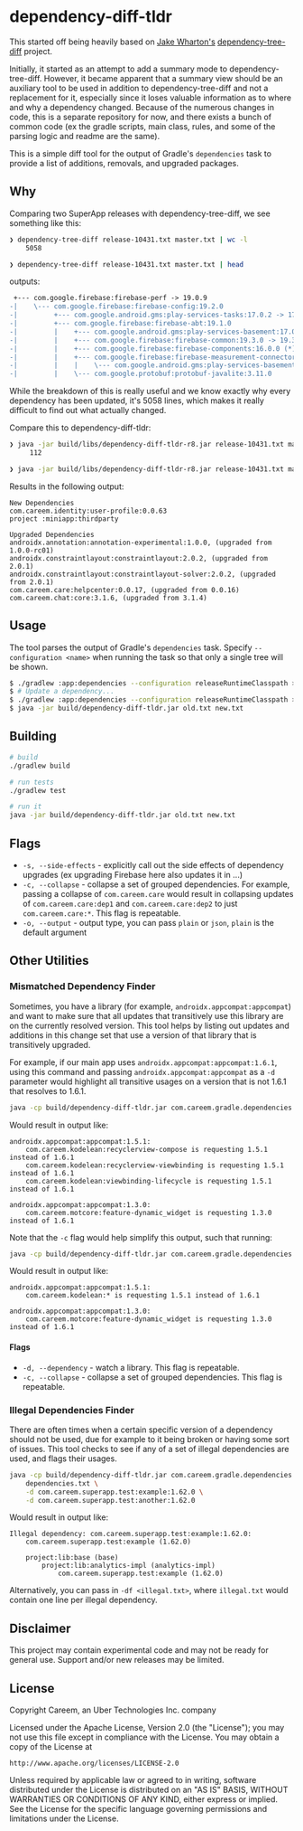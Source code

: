 # dependency-diff-tldr

This started off being heavily based on  [Jake Wharton's](https://jakewharton.com) [dependency-tree-diff](https://github.com/JakeWharton/dependency-tree-diff) project.

Initially, it started as an attempt to add a summary mode to dependency-tree-diff. However, it became apparent that a summary view should be an auxiliary tool to be used in addition to dependency-tree-diff and not a replacement for it, especially since it loses valuable information as to where and why a dependency changed. Because of the numerous changes in code, this is a separate repository for now, and there exists a bunch of common code (ex the gradle scripts, main class, rules, and some of the parsing logic and readme are the same).

This is a simple diff tool for the output of Gradle's `dependencies` task to provide a list of additions, removals, and upgraded packages.

## Why

Comparing two SuperApp releases with dependency-tree-diff, we see something
like this:

```sh
❯ dependency-tree-diff release-10431.txt master.txt | wc -l
    5058

❯ dependency-tree-diff release-10431.txt master.txt | head
```

outputs:

```diff
 +--- com.google.firebase:firebase-perf -> 19.0.9
-|    \--- com.google.firebase:firebase-config:19.2.0
-|         +--- com.google.android.gms:play-services-tasks:17.0.2 -> 17.2.0 (*)
-|         +--- com.google.firebase:firebase-abt:19.1.0
-|         |    +--- com.google.android.gms:play-services-basement:17.0.0 -> 17.4.0 (*)
-|         |    +--- com.google.firebase:firebase-common:19.3.0 -> 19.3.1 (*)
-|         |    +--- com.google.firebase:firebase-components:16.0.0 (*)
-|         |    +--- com.google.firebase:firebase-measurement-connector:18.0.0
-|         |    |    \--- com.google.android.gms:play-services-basement:17.0.0 -> 17.4.0 (*)
-|         |    \--- com.google.protobuf:protobuf-javalite:3.11.0
```

While the breakdown of this is really useful and we know exactly why every dependency has been updated, it's 5058 lines, which makes it really difficult to find out what actually changed.

Compare this to dependency-diff-tldr:

```sh
❯ java -jar build/libs/dependency-diff-tldr-r8.jar release-10431.txt master.txt | wc -l
     112

❯ java -jar build/libs/dependency-diff-tldr-r8.jar release-10431.txt master.txt | head
```

Results in the following output:

```
New Dependencies
com.careem.identity:user-profile:0.0.63
project :miniapp:thirdparty

Upgraded Dependencies
androidx.annotation:annotation-experimental:1.0.0, (upgraded from 1.0.0-rc01)
androidx.constraintlayout:constraintlayout:2.0.2, (upgraded from 2.0.1)
androidx.constraintlayout:constraintlayout-solver:2.0.2, (upgraded from 2.0.1)
com.careem.care:helpcenter:0.0.17, (upgraded from 0.0.16)
com.careem.chat:core:3.1.6, (upgraded from 3.1.4)
```

## Usage

The tool parses the output of Gradle's `dependencies` task. Specify `--configuration <name>` when running the task so that only a single tree will be shown.

```bash
$ ./gradlew :app:dependencies --configuration releaseRuntimeClasspath > old.txt
$ # Update a dependency...
$ ./gradlew :app:dependencies --configuration releaseRuntimeClasspath > new.txt
$ java -jar build/dependency-diff-tldr.jar old.txt new.txt
```

## Building

```bash
# build
./gradlew build

# run tests
./gradlew test

# run it
java -jar build/dependency-diff-tldr.jar old.txt new.txt
```

## Flags

* `-s, --side-effects` - explicitly call out the side effects of dependency
upgrades (ex upgrading Firebase here also updates it in ...)
* `-c, --collapse` - collapse a set of grouped dependencies. For example,
  passing a collapse of `com.careem.care` would result in collapsing updates
  of `com.careem.care:dep1` and `com.careem.care:dep2` to just
  `com.careem.care:*`. This flag is repeatable.
* `-o, --output` - output type, you can pass `plain` or `json`, `plain` is the default argument

## Other Utilities

### Mismatched Dependency Finder

Sometimes, you have a library (for example, `androidx.appcompat:appcompat`)
and want to make sure that all updates that transitively use this library are
on the currently resolved version. This tool helps by listing out updates and
additions in this change set that use a version of that library that is
transitively upgraded.

For example, if our main app uses `androidx.appcompat:appcompat:1.6.1`, using
this command and passing `androidx.appcompat:appcompat` as a `-d` parameter
would highlight all transitive usages on a version that is not 1.6.1 that
resolves to 1.6.1.

```bash
java -cp build/dependency-diff-tldr.jar com.careem.gradle.dependencies.mismatched.MismatchedVersionFinder -d androidx.appcompat:appcompat old.txt new.txt
```

Would result in output like:

```
androidx.appcompat:appcompat:1.5.1:
    com.careem.kodelean:recyclerview-compose is requesting 1.5.1 instead of 1.6.1
    com.careem.kodelean:recyclerview-viewbinding is requesting 1.5.1 instead of 1.6.1
    com.careem.kodelean:viewbinding-lifecycle is requesting 1.5.1 instead of 1.6.1

androidx.appcompat:appcompat:1.3.0:
    com.careem.motcore:feature-dynamic_widget is requesting 1.3.0 instead of 1.6.1
```

Note that the `-c` flag would help simplify this output, such that running:

```bash
java -cp build/dependency-diff-tldr.jar com.careem.gradle.dependencies.mismatched.MismatchedVersionFinder -c com.careem.kodelean -d androidx.appcompat:appcompat old.txt new.txt
```

Would result in output like:

```
androidx.appcompat:appcompat:1.5.1:
    com.careem.kodelean:* is requesting 1.5.1 instead of 1.6.1

androidx.appcompat:appcompat:1.3.0:
    com.careem.motcore:feature-dynamic_widget is requesting 1.3.0 instead of 1.6.1
```

#### Flags

* `-d, --dependency` - watch a library. This flag is repeatable.
* `-c, --collapse` - collapse a set of grouped dependencies. This flag is repeatable.

### Illegal Dependencies Finder

There are often times when a certain specific version of a dependency should not be used,
due for example to it being broken or having some sort of issues. This tool checks to see
if any of a set of illegal dependencies are used, and flags their usages.

```bash
java -cp build/dependency-diff-tldr.jar com.careem.gradle.dependencies.denylist.DenyListEnforcer \
    dependencies.txt \
    -d com.careem.superapp.test:example:1.62.0 \
    -d com.careem.superapp.test:another:1.62.0
```

Would result in output like:

```
Illegal dependency: com.careem.superapp.test:example:1.62.0:
    com.careem.superapp.test:example (1.62.0)

    project:lib:base (base)
        project:lib:analytics-impl (analytics-impl)
            com.careem.superapp.test:example (1.62.0)
```

Alternatively, you can pass in `-df <illegal.txt>`, where `illegal.txt` would contain
one line per illegal dependency.

## Disclaimer

This project may contain experimental code and may not be ready for general use. Support and/or new releases may be limited.

## License

Copyright Careem, an Uber Technologies Inc. company

Licensed under the Apache License, Version 2.0 (the "License");
you may not use this file except in compliance with the License.
You may obtain a copy of the License at

    http://www.apache.org/licenses/LICENSE-2.0

Unless required by applicable law or agreed to in writing, software
distributed under the License is distributed on an "AS IS" BASIS,
WITHOUT WARRANTIES OR CONDITIONS OF ANY KIND, either express or implied.
See the License for the specific language governing permissions and
limitations under the License.
